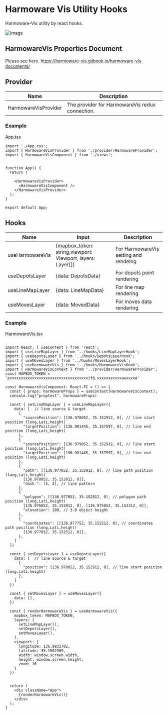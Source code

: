 # Harmoware Vis Utility Hooks
Harmoware-Vis utility by react hooks.

![image](https://user-images.githubusercontent.com/43264434/124740837-1ce6c780-df56-11eb-8e11-ec79c96ac10f.png)

## HarmowareVis Properties Document
Please see here.
https://harmoware-vis.gitbook.io/harmoware-vis-documents/

## Provider

| Name  |  Description                                          |
| ---------- |  ---------------------------------------------------- |
| HarmowareVisProvider |  The provider for HarmowareVis redux connection. |

### Example
App.tsx
```
import './App.css';
import { HarmowareVisProvider } from './provider/HarmowareProvider';
import { HarmowareVisComponent } from './views';


function App() {
  return (

    <HarmowareVisProvider>
      <HarmowareVisComponent />
    </HarmowareVisProvider>
  );
}

export default App;
```

## Hooks

| Name  | Input    | Description                                          |
| ---------- | ------- | ---------------------------------------------------- |
| useHarmowareVis | {mapbox_token: string,viewport: Viewport, layers: Layer[]} | For HarmowareVis setting and rendeing |
| useDepotsLayer  | {data: DepotsData} | For depots point rendering  |
| useLineMapLayer  | {data: LineMapData} |  For line map rendering  |
| useMovesLayer  | {data: MovedData} | For moves data rendering  |


### Example

HarmowareVis.tsx
```

import React, { useContext } from 'react';
import { useLineMapLayer } from '../hooks/LineMapLayerHook';
import { useDepotsLayer } from '../hooks/DepotsLayerHook';
import { useMovesLayer } from '../hooks/MovesLayerHook';
import { useHarmowareVis } from '../hooks/HarmowareVisHook';
import { HarmowareVisContext } from '../provider/HarmowareProvider';
const MAPBOX_TOKEN = 'pxxxxxxxxxxxxxxxxxxxxxxxxxxxxxxxxxxxifQ.xxxxxxxxxxxawxxxxA'

const HarmowareVisComponent: React.FC = () => {
  const { props: harmowareProps } = useContext(HarmowareVisContext);
  console.log("proptest", harmowareProps)

  const { setLineMapLayer } = useLineMapLayer({
    data: [  // line source & target
      {
        "sourcePosition": [136.978052, 35.152912, 0], // line start position (long,Lati,height)
        "targetPosition": [136.981445, 35.157597, 0], // line end position (long,Lati,height)
      },
      {
        "sourcePosition": [136.979052, 35.152912, 0], // line start position (long,Lati,height)
        "targetPosition": [136.981445, 35.157597, 0], // line end position (long,Lati,height)
      },
      {
        "path": [[136.977052, 35.152912, 0], // line path position (long,Lati,height)
        [136.978052, 35.152912, 0]],
        "dash ": [5, 2], // line pattern
      },
      {
        "polygon": [[136.977052, 35.152812, 0], // polygon path position (long,Lati,height)
        [136.976052, 35.152912, 0], [136.975052, 35.152312, 0]],
        "elevation": 100, // 3-D object height
      },
      {
        "coordinates": [[136.977752, 35.152212, 0], // coordinates path position (long,Lati,height)
        [136.977852, 35.152512, 0]],
      },
    ]
  })

  const { setDepotsLayer } = useDepotsLayer({
    data: [  // line source & target
      {
        "position": [136.978052, 35.152912, 0], // line start position (long,Lati,height)
      },
    ]
  })

  const { setMovesLayer } = useMovesLayer({
    data: [],
  })

  const { renderHarmowareVis } = useHarmowareVis({
    mapbox_token: MAPBOX_TOKEN,
    layers: [
      setLineMapLayer(),
      setDepotsLayer(),
      setMovesLayer(),
    ],
    viewport: {
      longitude: 136.9831702,
      latitude: 35.1562909,
      width: window.screen.width,
      height: window.screen.height,
      zoom: 16
    }
  })


  return (
    <div className="App">
      {renderHarmowareVis()}
    </div>
  );
}
```
